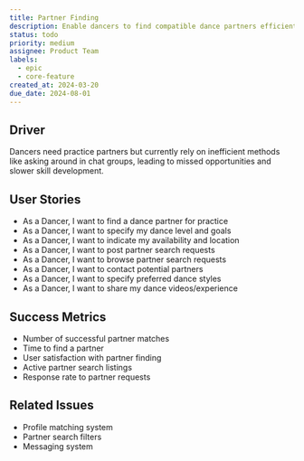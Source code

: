 ```yaml
---
title: Partner Finding
description: Enable dancers to find compatible dance partners efficiently
status: todo
priority: medium
assignee: Product Team
labels:
  - epic
  - core-feature
created_at: 2024-03-20
due_date: 2024-08-01
---
```


## Driver

Dancers need practice partners but currently rely on inefficient methods like asking around in chat groups, leading to missed opportunities and slower skill development.

## User Stories

- As a Dancer, I want to find a dance partner for practice
- As a Dancer, I want to specify my dance level and goals
- As a Dancer, I want to indicate my availability and location
- As a Dancer, I want to post partner search requests
- As a Dancer, I want to browse partner search requests
- As a Dancer, I want to contact potential partners
- As a Dancer, I want to specify preferred dance styles
- As a Dancer, I want to share my dance videos/experience

## Success Metrics

- Number of successful partner matches
- Time to find a partner
- User satisfaction with partner finding
- Active partner search listings
- Response rate to partner requests

## Related Issues

- Profile matching system
- Partner search filters
- Messaging system
